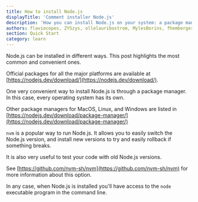 ```yaml
---
title: How to install Node.js
displayTitle: 'Comment installer Node.js'
description: 'How you can install Node.js on your system: a package manager, the official website installer or nvm'
authors: flaviocopes, ZYSzys, ollelauribostrom, MylesBorins, fhemberger, LaRuaNa, ahmadawais, benhalverson, AugustinMauroy
section: Quick Start
category: learn
---
```


Node.js can be installed in different ways. This post highlights the most common and convenient ones.

Official packages for all the major platforms are available at [https://nodejs.dev/download/](https://nodejs.dev/download/).

One very convenient way to install Node.js is through a package manager. In this case, every operating system has its own.

Other package managers for MacOS, Linux, and Windows are listed in [https://nodejs.dev/download/package-manager/](https://nodejs.dev/download/package-manager/)

`nvm` is a popular way to run Node.js. It allows you to easily switch the Node.js version, and install new versions to try and easily rollback if something breaks.

It is also very useful to test your code with old Node.js versions.

See [https://github.com/nvm-sh/nvm](https://github.com/nvm-sh/nvm) for more information about this option.

In any case, when Node.js is installed you'll have access to the `node` executable program in the command line.
